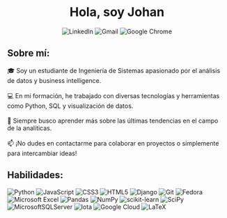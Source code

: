 <div align="center">
    <h1 align="center">Hola, soy Johan</h1>
</div>

<div align="center">

   ![LinkedIn](https://img.shields.io/badge/linkedin-%230077B5.svg?style=for-the-badge&logo=linkedin&logoColor=white)
   ![Gmail](https://img.shields.io/badge/Gmail-D14836?style=for-the-badge&logo=gmail&logoColor=white)
   ![Google Chrome](https://img.shields.io/badge/Mi%20web-4285F4?style=for-the-badge&logo=GoogleChrome&logoColor=white)

   
</div>

##  Sobre mí:

🎓 Soy un estudiante de Ingeniería de Sistemas apasionado por el análisis de datos y business intelligence.<br>
<br>💻 En mi formación, he trabajado con diversas tecnologías y herramientas como Python, SQL y visualización de datos.<br>
<br>🌱 Siempre busco aprender más sobre las últimas tendencias en el campo de la analíticas.<br>
<br>📫 ¡No dudes en contactarme para colaborar en proyectos o simplemente para intercambiar ideas!

##  Habilidades:
![Python](https://img.shields.io/badge/python-3670A0?style=for-the-badge&logo=python&logoColor=ffdd54) ![JavaScript](https://img.shields.io/badge/javascript-%23323330.svg?style=for-the-badge&logo=javascript&logoColor=%23F7DF1E) ![CSS3](https://img.shields.io/badge/css3-%231572B6.svg?style=for-the-badge&logo=css3&logoColor=white) ![HTML5](https://img.shields.io/badge/html5-%23E34F26.svg?style=for-the-badge&logo=html5&logoColor=white) ![Django](https://img.shields.io/badge/django-%23092E20.svg?style=for-the-badge&logo=django&logoColor=white) ![Git](https://img.shields.io/badge/git-%23F05033.svg?style=for-the-badge&logo=git&logoColor=white) ![Fedora](https://img.shields.io/badge/Fedora-294172?style=for-the-badge&logo=fedora&logoColor=white) ![Microsoft Excel](https://img.shields.io/badge/Microsoft_Excel-217346?style=for-the-badge&logo=microsoft-excel&logoColor=white) ![Pandas](https://img.shields.io/badge/pandas-%23150458.svg?style=for-the-badge&logo=pandas&logoColor=white) ![NumPy](https://img.shields.io/badge/numpy-%23013243.svg?style=for-the-badge&logo=numpy&logoColor=white) ![scikit-learn](https://img.shields.io/badge/scikit--learn-%23F7931E.svg?style=for-the-badge&logo=scikit-learn&logoColor=white) ![SciPy](https://img.shields.io/badge/SciPy-%230C55A5.svg?style=for-the-badge&logo=scipy&logoColor=%white) ![MicrosoftSQLServer](https://img.shields.io/badge/Microsoft%20SQL%20Server-CC2927.svg?style=for-the-badge&logo=microsoft%20sql%20server&logoColor=white) ![Iota](https://img.shields.io/badge/tableau-29334C?style=for-the-badge&logo=&logoColor=white) ![Google Cloud](https://img.shields.io/badge/GoogleCloud-%234285F4.svg?style=for-the-badge&logo=google-cloud&logoColor=white) ![LaTeX](https://img.shields.io/badge/latex-%23008080.svg?style=for-the-badge&logo=latex&logoColor=white)











